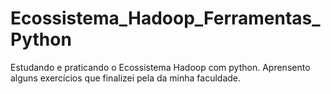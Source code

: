 # Ecossistema_Hadoop_Ferramentas_Python
Estudando e praticando o Ecossistema Hadoop com python.
Aprensento alguns exercícios que finalizei pela da minha faculdade.
